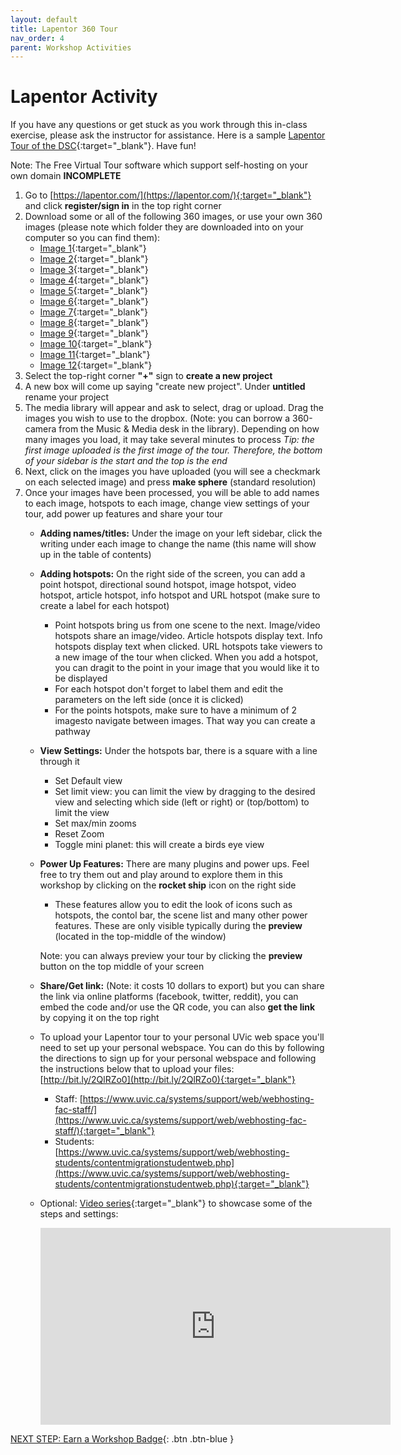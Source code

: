 ```yaml
---
layout: default
title: Lapentor 360 Tour
nav_order: 4
parent: Workshop Activities
---
```


# Lapentor Activity

If you have any questions or get stuck as you work through this in-class exercise, please ask the instructor for assistance. Here is a sample [Lapentor Tour of the DSC](https://app.lapentor.com/sphere/digital-scholarship-commons-dsc){:target="_blank"}. Have fun!

Note: The Free Virtual Tour software which support self-hosting on your own domain **INCOMPLETE**

1.  Go to [https://lapentor.com/](https://lapentor.com/){;target="_blank"} and click **register/sign in** in the top right corner
2.  Download some or all of the following 360 images, or use your own 360 images (please note which folder they are downloaded into on your computer so you can find them):
    -   [Image 1](http://web.uvic.ca/~rmccue/360-1.jpg){:target="_blank"}
    -   [Image 2](http://web.uvic.ca/~rmccue/360-images/stacks.jpg){:target="_blank"}
    -   [Image 3](http://web.uvic.ca/~rmccue/360-images/3rd_floor_foyer.jpg){:target="_blank"}
    -   [Image 4](http://web.uvic.ca/~rmccue/360-images/dsc_entry.jpg){:target="_blank"}
    -   [Image 5](http://web.uvic.ca/~rmccue/360-images/classroom.jpg){:target="_blank"}
    -   [Image 6](http://web.uvic.ca/~rmccue/360-images/hallway.jpg){:target="_blank"}
    -   [Image 7](http://web.uvic.ca/~rmccue/360-images/3d_scanner_vr_room.jpg){:target="_blank"}
    -   [Image 8](http://web.uvic.ca/~rmccue/360-images/vr_room.jpg){:target="_blank"}
    -   [Image 9](http://web.uvic.ca/~rmccue/360-images/3d_scanner.jpg){:target="_blank"}
    -   [Image 10](http://web.uvic.ca/~rmccue/360-images/windows.jpg){:target="_blank"}
    -   [Image 11](http://web.uvic.ca/~rmccue/360-images/3d_printers.jpg){:target="_blank"}
    -   [Image 12](http://web.uvic.ca/~rmccue/360-images/offices.jpg){:target="_blank"}
3.  Select the top-right corner **"+"** sign to **create a new project**
4.  A new box will come up saying "create new project". Under **untitled** rename your project
5.  The media library will appear and ask to select, drag or upload. Drag the images you wish to use to the dropbox. (Note: you can borrow a 360-camera from the Music & Media desk in the library). Depending on how many images you load, it may take several minutes to process
    _Tip: the first image uploaded is the first image of the tour. Therefore, the bottom of your sidebar is the start and the top is the end_
6.  Next, click on the images you have uploaded (you will see a checkmark on each selected image) and press **make sphere** (standard resolution)
7.  Once your images have been processed, you will be able to add names to each image, hotspots to each image, change view settings of your tour, add power up features and share your tour
    -   **Adding names/titles:** Under the image on your left sidebar, click the writing under each image to change the name (this name will show up in the table of contents)
    -   **Adding hotspots:** On the right side of the screen, you can add a point hotspot, directional sound hotspot, image hotspot, video hotspot, article hotspot, info hotspot and URL hotspot (make sure to create a label for each hotspot)
        -   Point hotspots bring us from one scene to the next. Image/video hotspots share an image/video. Article hotspots display text. Info hotspots display text when clicked. URL hotspots take viewers to a new image of the tour when clicked. When you add a hotspot, you can dragit to the point in your image that you would like it to be displayed
        -   For each hotspot don't forget to label them and edit the parameters on the left side (once it is clicked)
        -   For the points hotspots, make sure to have a minimum of 2 imagesto navigate between images. That way you can create a pathway
    -   **View Settings:** Under the hotspots bar, there is a square with a line through it
        -   Set Default view
        -   Set limit view: you can limit the view by dragging to the desired view and selecting which side (left or right) or (top/bottom) to limit the view
        -   Set max/min zooms
        -   Reset Zoom
        -   Toggle mini planet: this will create a birds eye view
    -   **Power Up Features:** There are many plugins and power ups. Feel free to try them out and play around to explore them in this workshop by clicking on the **rocket ship** icon on the right side
        -   These features allow you to edit the look of icons such as hotspots, the contol bar, the scene list and many other power features. These are only visible typically during the **preview** (located in the top-middle of the window)
        
        Note: you can always preview your tour by clicking the **preview** button on the top middle of your screen
        
    -   **Share/Get link:** (Note: it costs 10 dollars to export) but you can share the link via online platforms (facebook, twitter, reddit), you can embed the code and/or use the QR code, you can also **get the link** by copying it on the top right
    -   To upload your Lapentor tour to your personal UVic web space you'll need to set up your personal webspace. You can do this by following the directions to sign up for your personal webspace and following the instructions below that to upload your files: [http://bit.ly/2QlRZo0](http://bit.ly/2QlRZo0){:target="_blank"}
        -   Staff: [https://www.uvic.ca/systems/support/web/webhosting-fac-staff/](https://www.uvic.ca/systems/support/web/webhosting-fac-staff/){:target="_blank"}
        -   Students: [https://www.uvic.ca/systems/support/web/webhosting-students/contentmigrationstudentweb.php](https://www.uvic.ca/systems/support/web/webhosting-students/contentmigrationstudentweb.php){:target="_blank"}
    -   Optional: [Video series](https://www.youtube.com/watch?v=CHuo4LzjaCA&list=PLbAeV85RH0dayHh1vWmbmr7N-cVdRk7ld){:target="_blank"} to showcase some of the steps and settings:
        <iframe width="560" height="315" src="https://www.youtube.com/embed/CHuo4LzjaCA&list=PLbAeV85RH0dayHh1vWmbmr7N-cVdRk7ld" title="YouTube video player" frameborder="0" allow="accelerometer; autoplay; clipboard-write; encrypted-media; gyroscope; picture-in-picture" allowfullscreen></iframe>

[NEXT STEP: Earn a Workshop Badge](informal-credentials.html){: .btn .btn-blue }

